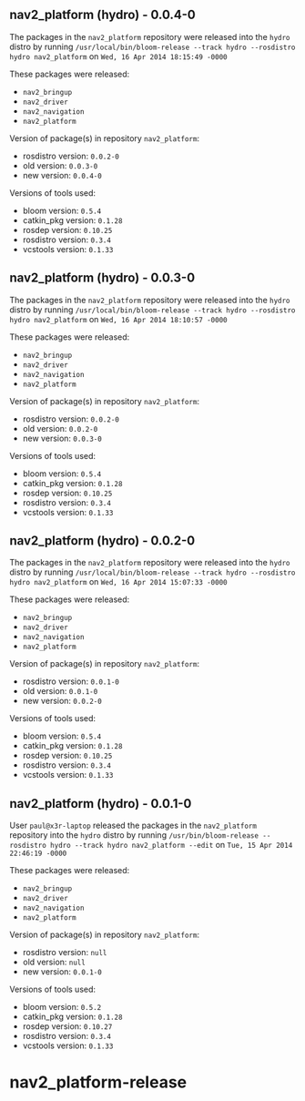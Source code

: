 ## nav2_platform (hydro) - 0.0.4-0

The packages in the `nav2_platform` repository were released into the `hydro` distro by running `/usr/local/bin/bloom-release --track hydro --rosdistro hydro nav2_platform` on `Wed, 16 Apr 2014 18:15:49 -0000`

These packages were released:
- `nav2_bringup`
- `nav2_driver`
- `nav2_navigation`
- `nav2_platform`

Version of package(s) in repository `nav2_platform`:
- rosdistro version: `0.0.2-0`
- old version: `0.0.3-0`
- new version: `0.0.4-0`

Versions of tools used:
- bloom version: `0.5.4`
- catkin_pkg version: `0.1.28`
- rosdep version: `0.10.25`
- rosdistro version: `0.3.4`
- vcstools version: `0.1.33`


## nav2_platform (hydro) - 0.0.3-0

The packages in the `nav2_platform` repository were released into the `hydro` distro by running `/usr/local/bin/bloom-release --track hydro --rosdistro hydro nav2_platform` on `Wed, 16 Apr 2014 18:10:57 -0000`

These packages were released:
- `nav2_bringup`
- `nav2_driver`
- `nav2_navigation`
- `nav2_platform`

Version of package(s) in repository `nav2_platform`:
- rosdistro version: `0.0.2-0`
- old version: `0.0.2-0`
- new version: `0.0.3-0`

Versions of tools used:
- bloom version: `0.5.4`
- catkin_pkg version: `0.1.28`
- rosdep version: `0.10.25`
- rosdistro version: `0.3.4`
- vcstools version: `0.1.33`


## nav2_platform (hydro) - 0.0.2-0

The packages in the `nav2_platform` repository were released into the `hydro` distro by running `/usr/local/bin/bloom-release --track hydro --rosdistro hydro nav2_platform` on `Wed, 16 Apr 2014 15:07:33 -0000`

These packages were released:
- `nav2_bringup`
- `nav2_driver`
- `nav2_navigation`
- `nav2_platform`

Version of package(s) in repository `nav2_platform`:
- rosdistro version: `0.0.1-0`
- old version: `0.0.1-0`
- new version: `0.0.2-0`

Versions of tools used:
- bloom version: `0.5.4`
- catkin_pkg version: `0.1.28`
- rosdep version: `0.10.25`
- rosdistro version: `0.3.4`
- vcstools version: `0.1.33`


## nav2_platform (hydro) - 0.0.1-0

User `paul@x3r-laptop` released the packages in the `nav2_platform` repository into the `hydro` distro by running `/usr/bin/bloom-release --rosdistro hydro --track hydro nav2_platform --edit` on `Tue, 15 Apr 2014 22:46:19 -0000`

These packages were released:
- `nav2_bringup`
- `nav2_driver`
- `nav2_navigation`
- `nav2_platform`

Version of package(s) in repository `nav2_platform`:
- rosdistro version: `null`
- old version: `null`
- new version: `0.0.1-0`

Versions of tools used:
- bloom version: `0.5.2`
- catkin_pkg version: `0.1.28`
- rosdep version: `0.10.27`
- rosdistro version: `0.3.4`
- vcstools version: `0.1.33`


nav2_platform-release
=====================

